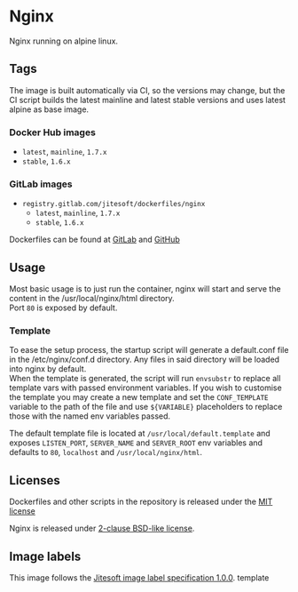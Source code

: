 # Nginx

Nginx running on alpine linux.

## Tags

The image is built automatically via CI, so the versions may change, but the CI script builds
the latest mainline and latest stable versions and uses latest alpine as base image.

### Docker Hub images

* `latest`, `mainline`, `1.7.x`
* `stable`, `1.6.x`

### GitLab images

* `registry.gitlab.com/jitesoft/dockerfiles/nginx`
  * `latest`, `mainline`, `1.7.x`
  * `stable`, `1.6.x`

Dockerfiles can be found at [GitLab](https://gitlab.com/jitesoft/dockerfiles/nginx) and [GitHub](https://github.com/jitesoft/docker-nginx)

## Usage

Most basic usage is to just run the container, nginx will start and serve the content in the /usr/local/nginx/html directory.  
Port `80` is exposed by default.

### Template

To ease the setup process, the startup script will generate a default.conf file in the /etc/nginx/conf.d directory. Any files in said directory will be
loaded into nginx by default.  
When the template is generated, the script will run `envsubstr` to replace all template vars with passed environment variables. If you wish to customise the template
you may create a new template and set the `CONF_TEMPLATE` variable to the path of the file and use `${VARIABLE}` placeholders to replace those with the
named env variables passed.

The default template file is located at `/usr/local/default.template` and exposes `LISTEN_PORT`, `SERVER_NAME` and `SERVER_ROOT` env variables and defaults to `80`, `localhost` and `/usr/local/nginx/html`.

## Licenses

Dockerfiles and other scripts in the repository is released under the [MIT license](https://gitlab.com/jitesoft/dockerfiles/nginx/blob/master/LICENSE)

Nginx is released under [2-clause BSD-like license](https://nginx.org/LICENSE).

## Image labels

This image follows the [Jitesoft image label specification 1.0.0](https://gitlab.com/snippets/1866155).
template
